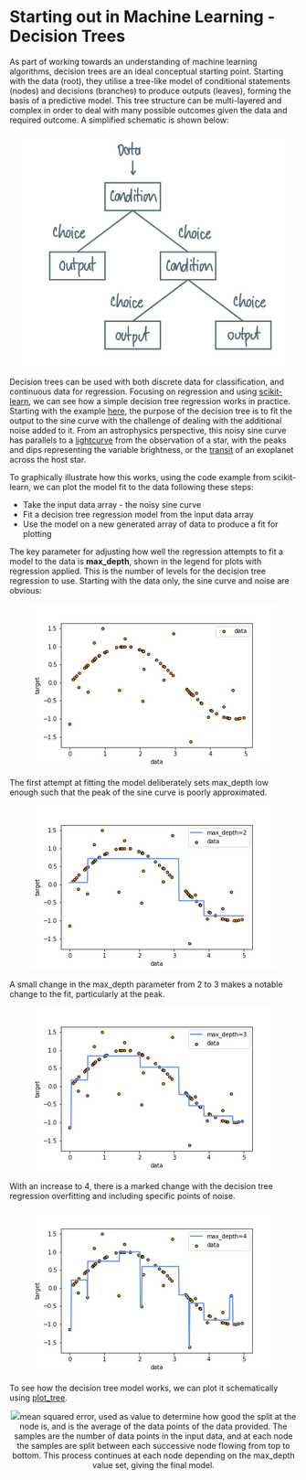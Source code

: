 # Starting out in Machine Learning - Decision Trees

As part of working towards an understanding of machine learning algorithms, decision trees are an ideal conceptual starting point. Starting with the data (root), they utilise a tree-like model of conditional statements (nodes) and decisions (branches) to produce outputs (leaves), forming the basis of a predictive model. This tree structure can be multi-layered and complex in order to deal with many possible outcomes given the data and required outcome. A simplified schematic is shown below:

<p align="center">
  <img src="/img/2021-10-10_dec_tree_reg_imgs/dec_tree_schem.png"/>
</p>

Decision trees can be used with both discrete data for classification, and continuous data for regression. Focusing on regression and using [scikit-learn](https://scikit-learn.org/stable/index.html), we can see how a simple decision tree regression works in practice. Starting with the example [here](https://scikit-learn.org/stable/auto_examples/tree/plot_tree_regression.html#sphx-glr-auto-examples-tree-plot-tree-regression-py), the purpose of the decision tree is to fit the output to the sine curve with the challenge of dealing with the additional noise added to it. From an astrophysics perspective, this noisy sine curve has parallels to a [lightcurve](https://en.wikipedia.org/wiki/Light_curve) from the observation of a star, with the peaks and dips representing the variable brightness, or the [transit](https://en.wikipedia.org/wiki/Methods_of_detecting_exoplanets#Transit_photometry) of an exoplanet across the host star.

To graphically illustrate how this works, using the code example from scikit-learn, we can plot the model fit to the data following these steps:

* Take the input data array - the noisy sine curve
* Fit a decision tree regression model from the input data array
* Use the model on a new generated array of data to produce a fit for plotting

The key parameter for adjusting how well the regression attempts to fit a model to the data is **max_depth**, shown in the legend for plots with regression applied. This is the number of levels for the decision tree regression to use. Starting with the data only, the sine curve and noise are obvious:

<p align="center">
  <img src="/img/2021-10-10_dec_tree_reg_imgs/data_only.png"/>
</p>

The first attempt at fitting the model deliberately sets max_depth low enough such that the peak of the sine curve is poorly approximated.

<p align="center">
  <img src="/img/2021-10-10_dec_tree_reg_imgs/data_fit_match_2.png"/>
</p>

A small change in the max_depth parameter from 2 to 3 makes a notable change to the fit, particularly at the peak.

<p align="center">
  <img src="/img/2021-10-10_dec_tree_reg_imgs/data_fit_match_3.png"/>
</p>

With an increase to 4, there is a marked change with the decision tree regression overfitting and including specific points of noise.

<p align="center">
  <img src="/img/2021-10-10_dec_tree_reg_imgs/data_fit_match_4.png"/>
</p>

To see how the decision tree model works, we can plot it schematically using [plot_tree](https://scikit-learn.org/stable/modules/generated/sklearn.tree.plot_tree.html#sklearn.tree.plot_tree).

<p align="center">
  <img src="/img/2021-10-10_dec_tree_reg_imgs/data_tree_3.png/>
</p>

The conditional statements are shown in each node with **mse** referring to [mean squared error](https://en.wikipedia.org/wiki/Mean_squared_error), used as value to determine how good the split at the node is, and is the average of the data points of the data provided. The samples are the number of data points in the input data, and at each node the samples are split between each successive node flowing from top to bottom. This process continues at each node depending on the max_depth value set, giving the final model.
